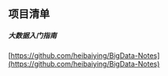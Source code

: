 ##  项目清单  

#####  大数据入门指南  
[https://github.com/heibaiying/BigData-Notes](https://github.com/heibaiying/BigData-Notes)  


